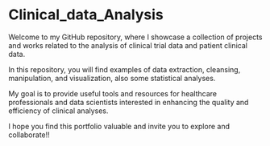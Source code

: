 # Clinical_data_Analysis

Welcome to my GitHub repository, where I showcase a collection of projects and works
related to the analysis of clinical trial data and patient clinical data.

In this repository, you will find examples of data extraction, cleansing, manipulation,
and visualization, also some statistical analyses. 

My goal is to provide useful tools and resources for healthcare professionals
and data scientists interested in enhancing the quality and efficiency of clinical analyses.

I hope you find this portfolio valuable and invite you to explore and collaborate!!
